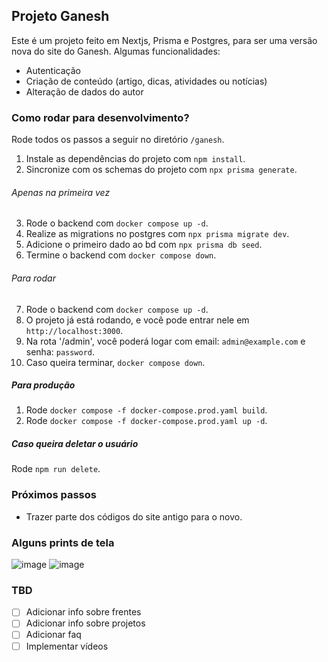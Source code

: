## Projeto Ganesh

Este é um projeto feito em Nextjs, Prisma e Postgres, para ser uma versão nova do site do Ganesh.
Algumas funcionalidades:
- Autenticação
- Criação de conteúdo (artigo, dicas, atividades ou notícias)
- Alteração de dados do autor

### Como rodar para desenvolvimento?

Rode todos os passos a seguir no diretório `/ganesh`. 

1. Instale as dependências do projeto com `npm install`.
2. Sincronize com os schemas do projeto com `npx prisma generate`.

###### Apenas na primeira vez
3. Rode o backend com `docker compose up -d`.
4. Realize as migrations no postgres com `npx prisma migrate dev`.
5. Adicione o primeiro dado ao bd com `npx prisma db seed`.
6. Termine o backend com `docker compose down`.

###### Para rodar
7. Rode o backend com `docker compose up -d`.
8. O projeto já está rodando, e você pode entrar nele em `http://localhost:3000`.
9. Na rota '/admin', você poderá logar com email: `admin@example.com` e senha: `password`.
10. Caso queira terminar, `docker compose down`.

##### Para produção

1. Rode `docker compose -f docker-compose.prod.yaml build`.
2. Rode `docker compose -f docker-compose.prod.yaml up -d`.


##### Caso queira deletar o usuário

Rode `npm run delete`.

### Próximos passos

- Trazer parte dos códigos do site antigo para o novo.

### Alguns prints de tela

![image](https://github.com/user-attachments/assets/716faa2a-e72d-47f2-8e82-a6089babc849)
![image](https://github.com/user-attachments/assets/9ff10f76-7b14-4a6b-af40-1783f023bbc3)

### TBD

- [ ] Adicionar info sobre frentes
- [ ] Adicionar info sobre projetos
- [ ] Adicionar faq
- [ ] Implementar vídeos